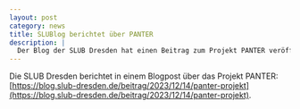 ```yaml
---
layout: post
category: news
title: SLUBlog berichtet über PANTER
description: |
  Der Blog der SLUB Dresden hat einen Beitrag zum Projekt PANTER veröffentlicht.
---
```

Die SLUB Dresden berichtet in einem Blogpost über das Projekt PANTER: [https://blog.slub-dresden.de/beitrag/2023/12/14/panter-projekt](https://blog.slub-dresden.de/beitrag/2023/12/14/panter-projekt).
